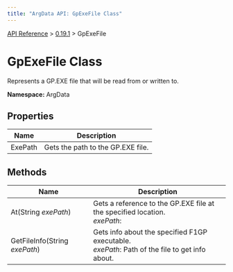 ```yaml
---
title: "ArgData API: GpExeFile Class"
---
```


[API Reference](/argdata/api) &gt; [0.19.1](/argdata/api/0.19.1) &gt; GpExeFile

# GpExeFile Class

Represents a GP.EXE file that will be read from or written to.

**Namespace:** ArgData

## Properties

<table class="table table-bordered table-striped ">
<thead>
  <tr>
    <th>Name</th>
    <th>Description</th>
  </tr>
</thead>
<tbody>
  <tr>
    <td>ExePath</td>
    <td>Gets the path to the GP.EXE file.</td>
  </tr>
</tbody>
</table>


## Methods

<table class="table table-bordered table-striped ">
<thead>
  <tr>
    <th>Name</th>
    <th>Description</th>
  </tr>
</thead>
<tbody>
  <tr>
    <td>At(String <em>exePath</em>)</td>
    <td>Gets a reference to the GP.EXE file at the specified location.<br /><em>exePath</em>: <br /></td>
  </tr>
  <tr>
    <td>GetFileInfo(String <em>exePath</em>)</td>
    <td>Gets info about the specified F1GP executable.<br /><em>exePath</em>: Path of the file to get info about.<br /></td>
  </tr>
</tbody>
</table>


